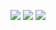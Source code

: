 <p align="center">
  <img src="https://komarev.com/ghpvc/?username=your-username&label=Reactor%20Reads&style=flat" />
  <img src="https://img.shields.io/badge/Latency-<42ms-brightgreen" />
  <img src="https://img.shields.io/badge/Uptime-99.97%25-success" />
</p>
